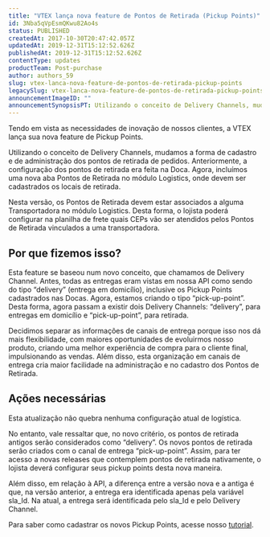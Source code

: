 ```yaml
---
title: "VTEX lança nova feature de Pontos de Retirada (Pickup Points)"
id: 3Nba5qVpEsmQKwu82Ao4s
status: PUBLISHED
createdAt: 2017-10-30T20:47:42.057Z
updatedAt: 2019-12-31T15:12:52.626Z
publishedAt: 2019-12-31T15:12:52.626Z
contentType: updates
productTeam: Post-purchase
author: authors_59
slug: vtex-lanca-nova-feature-de-pontos-de-retirada-pickup-points
legacySlug: vtex-lanca-nova-feature-de-pontos-de-retirada-pickup-points
announcementImageID: ""
announcementSynopsisPT: Utilizando o conceito de Delivery Channels, mudamos a forma de cadastro e administração dos pontos de retirada.
---
```


Tendo em vista as necessidades de inovação de nossos clientes, a VTEX lança sua nova feature de Pickup Points. 

Utilizando o conceito de Delivery Channels, mudamos a forma de cadastro e de administração dos pontos de retirada de pedidos. Anteriormente, a configuração dos pontos de retirada era feita na Doca. Agora, incluímos uma nova aba Pontos de Retirada no módulo Logistics, onde devem ser cadastrados os locais de retirada. 

Nesta versão, os Pontos de Retirada devem estar associados a alguma Transportadora no módulo Logistics. Desta forma, o lojista poderá configurar na planilha de frete quais CEPs vão ser atendidos pelos Pontos de Retirada vinculados a uma transportadora. 

## Por que fizemos isso?

Esta feature se baseou num novo conceito, que chamamos de Delivery Channel. Antes, todas as entregas eram vistas em nossa API como sendo do tipo “delivery” (entrega em domicílio), inclusive os Pickup Points cadastrados nas Docas. Agora, estamos criando o tipo “pick-up-point”. Desta forma, agora passam a existir dois Delivery Channels: “delivery”, para entregas em domicílio e “pick-up-point”, para retirada.

Decidimos separar as informações de canais de entrega porque isso nos dá mais flexibilidade, com maiores oportunidades de evoluirmos nosso produto, criando uma melhor experiência de compra para o cliente final, impulsionando as vendas. Além disso, esta organização em canais de entrega cria maior facilidade na administração e no cadastro dos Pontos de Retirada.

## Ações necessárias

Esta atualização não quebra nenhuma configuração atual de logística.

No entanto, vale ressaltar que, no novo critério, os pontos de retirada antigos serão considerados como “delivery”. Os novos pontos de retirada serão criados com o canal de entrega “pick-up-point”. Assim, para ter acesso a novas releases que contemplem pontos de retirada nativamente, o lojista deverá configurar seus pickup points desta nova maneira.

Além disso, em relação à API, a diferença entre a versão nova e a antiga é que, na versão anterior, a entrega era identificada apenas pela variável sla\_Id. Na atual, a entrega será identificada pelo sla\_Id e pelo Delivery Channel.

Para saber como cadastrar os novos Pickup Points, acesse nosso [tutorial](/pt/tutorial/configurar-pontos-de-retirada-pickup-points).
